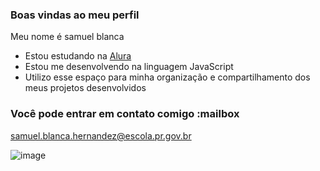 ### Boas vindas ao meu perfil 

Meu nome é samuel blanca

- Estou estudando na [Alura](https://www.alura.com.br)
- Estou me desenvolvendo na linguagem JavaScript
- Utilizo esse espaço para minha organização e compartilhamento dos meus projetos desenvolvidos

### Você pode entrar em contato comigo :mailbox

samuel.blanca.hernandez@escola.pr.gov.br

![image](https://github.com/Samuelblankher/samuelblankher/assets/173482645/d59e7a10-ea0a-45fd-b297-ca8e49d6febc)


